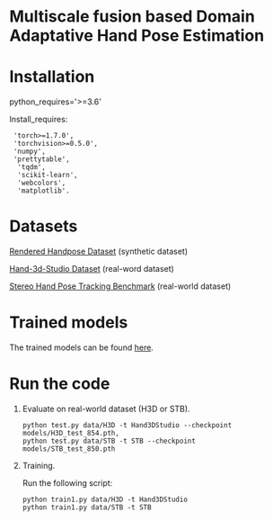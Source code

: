 
# Multiscale fusion based Domain Adaptative Hand Pose Estimation


# Installation

 python_requires='>=3.6'

 Install_requires:

  	 'torch>=1.7.0',
  	 'torchvision>=0.5.0',
  	 'numpy',
  	 'prettytable',
 	  'tqdm',
 	  'scikit-learn',
 	  'webcolors',
 	  'matplotlib'.
     
# Datasets

 [Rendered Handpose Dataset](https://lmb.informatik.uni-freiburg.de/resources/datasets/RenderedHandposeDataset.en.html) (synthetic dataset)
 
 [Hand-3d-Studio Dataset](https://www.yangangwang.com/papers/ZHAO-H3S-2020-02.html) (real-word dataset)
 
 [Stereo Hand Pose Tracking Benchmark](https://www.dropbox.com/sh/ve1yoar9fwrusz0/AAAfu7Fo4NqUB7Dn9AiN8pCca?dl=0) (real-world dataset) 



 #  Trained models
 
 The trained models can be found [here](https://drive.google.com/drive/folders/1qSaGgL0MzXq-B7QmJQSKFnHwXSMB1cL0?usp=sharing).

 
 
 # Run the code
 
 1. Evaluate on real-world dataset (H3D or STB).
    ```
    python test.py data/H3D -t Hand3DStudio --checkpoint  models/H3D_test_854.pth,
    python test.py data/STB -t STB --checkpoint  models/STB_test_850.pth
    ```
   
   
 2. Training.
    
    Run the following script:
    ```
    python train1.py data/H3D -t Hand3DStudio
    python train1.py data/STB -t STB
    ```
  

